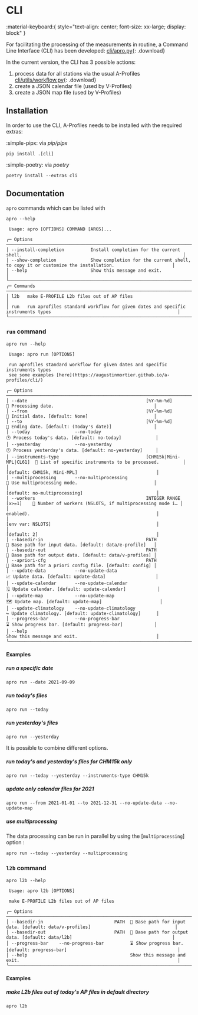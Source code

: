 # CLI

:material-keyboard:{ style="text-align: center; font-size: xx-large; display: block" }

For facilitating the processing of the measurements in routine, a
Command Line Interface (CLI) has been developed:
[cli/apro.py](cli/apro.py){: .download}

In the current version, the CLI has 3 possible actions:

1.  process data for all stations via the usual A-Profiles [cli/utils/workflow.py](cli/utils/workflow.py){: .download}
2.  create a JSON calendar file (used by V-Profiles)
3.  create a JSON map file (used by V-Profiles)

## Installation

In order to use the CLI, A-Profiles needs to be installed with the
required extras:

:simple-pipx: via *pip/pipx*

```
pip install .[cli]
```

:simple-poetry: via *poetry*

```
poetry install --extras cli
```

## Documentation

`apro` commands which can be listed with

``` console
apro --help
                                                                                                                                       
 Usage: apro [OPTIONS] COMMAND [ARGS]...                                                                                               
                                                                                                                                       
╭─ Options ───────────────────────────────────────────────────────────────────────────────────────────────────────────────────────────╮
│ --install-completion          Install completion for the current shell.                                                             │
│ --show-completion             Show completion for the current shell, to copy it or customize the installation.                      │
│ --help                        Show this message and exit.                                                                           │
╰─────────────────────────────────────────────────────────────────────────────────────────────────────────────────────────────────────╯
╭─ Commands ──────────────────────────────────────────────────────────────────────────────────────────────────────────────────────────╮
│ l2b   make E-PROFILE L2b files out of AP files                                                                                      │
│ run   run aprofiles standard workflow for given dates and specific instruments types                                                │
╰─────────────────────────────────────────────────────────────────────────────────────────────────────────────────────────────────────╯
```


### `run` command

```
apro run --help
                                                                                                                                       
 Usage: apro run [OPTIONS]                                                                                                             
                                                                                                                                       
 run aprofiles standard workflow for given dates and specific instruments types                                                        
 see some examples [here](https://augustinmortier.github.io/a-profiles/cli/)                                                           
                                                                                                                                       
╭─ Options ───────────────────────────────────────────────────────────────────────────────────────────────────────────────────────────╮
│ --date                                             [%Y-%m-%d]              📅 Processing date.                                      │
│ --from                                             [%Y-%m-%d]              📅 Initial date. [default: None]                         │
│ --to                                               [%Y-%m-%d]              📅 Ending date. [default: (Today's date)]                │
│ --today                 --no-today                                         🕑 Process today's data. [default: no-today]             │
│ --yesterday             --no-yesterday                                     🕙 Process yesterday's data. [default: no-yesterday]     │
│ --instruments-type                                 [CHM15k|Mini-MPL|CL61]  📗 List of specific instruments to be processed.         │
│                                                                            [default: CHM15k, Mini-MPL]                              │
│ --multiprocessing       --no-multiprocessing                               🚀 Use multiprocessing mode.                             │
│                                                                            [default: no-multiprocessing]                            │
│ --workers                                          INTEGER RANGE [x>=1]    👷 Number of workers (NSLOTS, if multiprocessing mode i… │
│                                                                            enabled).                                                │
│                                                                            [env var: NSLOTS]                                        │
│                                                                            [default: 2]                                             │
│ --basedir-in                                       PATH                    📂 Base path for input data. [default: data/e-profile]   │
│ --basedir-out                                      PATH                    📂 Base path for output data. [default: data/v-profiles] │
│ --apriori-cfg                                      PATH                    📂 Base path for a priori config file. [default: config] │
│ --update-data           --no-update-data                                   📈 Update data. [default: update-data]                   │
│ --update-calendar       --no-update-calendar                               🗓️ Update calendar. [default: update-calendar]            │
│ --update-map            --no-update-map                                    🗺️ Update map. [default: update-map]                      │
│ --update-climatology    --no-update-climatology                            ↪️ Update climatology. [default: update-climatology]      │
│ --progress-bar          --no-progress-bar                                  ⌛ Show progress bar. [default: progress-bar]            │
│ --help                                                                     Show this message and exit.                              │
╰─────────────────────────────────────────────────────────────────────────────────────────────────────────────────────────────────────╯
```

#### Examples

##### run a specific date

```
apro run --date 2021-09-09
```

##### run today\'s files

```
apro run --today
```

##### run yesterday\'s files

```
apro run --yesterday
```

It is possible to combine different options.

##### run today\'s and yesterday\'s files for CHM15k only

```
apro run --today --yesterday --instruments-type CHM15k
```

##### update only calendar files for 2021

```
apro run --from 2021-01-01 --to 2021-12-31 --no-update-data --no-update-map
```

##### use multiprocessing

The data processing can be run in parallel by using the
[`multiprocessing`] option :
```
apro run --today --yesterday --multiprocessing
```


### `l2b` command

```
apro l2b --help
                                                                                                                                       
 Usage: apro l2b [OPTIONS]                                                                                                             
                                                                                                                                       
 make E-PROFILE L2b files out of AP files                                                                                              
                                                                                                                                       
╭─ Options ───────────────────────────────────────────────────────────────────────────────────────────────────────────────────────────╮
│ --basedir-in                           PATH  📂 Base path for input data. [default: data/v-profiles]                                │
│ --basedir-out                          PATH  📂 Base path for output data. [default: data/l2b]                                      │
│ --progress-bar    --no-progress-bar          ⌛ Show progress bar. [default: progress-bar]                                          │
│ --help                                       Show this message and exit.                                                            │
╰─────────────────────────────────────────────────────────────────────────────────────────────────────────────────────────────────────╯
```

#### Examples

##### make L2b files out of today's AP files in default directory

```bash
apro l2b 
```